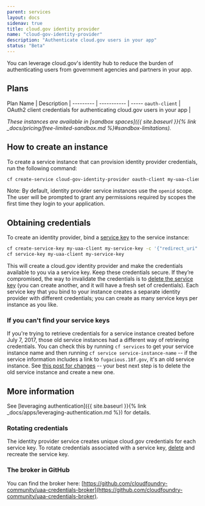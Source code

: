 ```yaml
---
parent: services
layout: docs
sidenav: true
title: cloud.gov identity provider
name: "cloud-gov-identity-provider"
description: "Authenticate cloud.gov users in your app"
status: "Beta"
---
```


You can leverage cloud.gov's identity hub to reduce the burden of authenticating users from government agencies and partners in your app.

## Plans

Plan Name | Description | 
--------- | ----------- | -----
`oauth-client` | OAuth2 client credentials for authenticating cloud.gov users in your app | 

*These instances are available in [sandbox spaces]({{ site.baseurl }}{% link _docs/pricing/free-limited-sandbox.md %}#sandbox-limitations).*

## How to create an instance

To create a service instance that can provision identity provider credentials, run the following command:

```sh
cf create-service cloud-gov-identity-provider oauth-client my-uaa-client
```

Note: By default, identity provider service instances use the `openid` scope. The user will be prompted to grant any permissions required by scopes the first time they login to your application.

## Obtaining credentials

To create an identity provider, bind a [service key](https://docs.cloudfoundry.org/devguide/services/service-keys.html) to the service instance:

```bash
cf create-service-key my-uaa-client my-service-key -c '{"redirect_uri": ["https://my.app.cloud.gov/auth", "https://my.app.cloud.gov/logout"]}'
cf service-key my-uaa-client my-service-key
```

This will create a cloud.gov identity provider and make the credentials available to you via a service key. Keep these credentials secure. If they’re compromised, the way to invalidate the credentials is to [delete the service key](https://docs.cloudfoundry.org/devguide/services/service-keys.html#delete) (you can create another, and it will have a fresh set of credentials). Each service key that you bind to your instance creates a separate identity provider with different credentials; you can create as many service keys per instance as you like. <!-- this advice should match on /docs/services/cloud-gov-service-account/ + /docs/services/cloud-gov-identity-provider/ -->

### If you can't find your service keys

<!-- this description matches on cloud-gov-identity-provider.md and cloud-gov-service-account.md -->

If you're trying to retrieve credentials for a service instance created before July 7, 2017, those old service instances had a different way of retrieving credentials. You can check this by running `cf services` to get your service instance name and then running `cf service service-instance-name` -- if the service information includes a link to `fugacious.18f.gov`, it's an old service instance. See [this post for changes](updates/2017-07-07-changes-to-credentials-broker.md) -- your best next step is to delete the old service instance and create a new one.

## More information

See [leveraging authentication]({{ site.baseurl }}{% link _docs/apps/leveraging-authentication.md %}) for details.

### Rotating credentials

The identity provider service creates unique cloud.gov credentials for each service key. To rotate credentials associated with a service key, [delete](https://docs.cloudfoundry.org/devguide/services/service-keys.html#delete) and recreate the service key.

### The broker in GitHub

You can find the broker here: [https://github.com/cloudfoundry-community/uaa-credentials-broker](https://github.com/cloudfoundry-community/uaa-credentials-broker).
